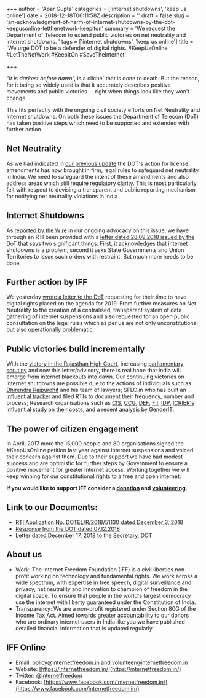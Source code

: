+++
author = 'Apar Gupta'
categories = ['internet shutdowns', 'keep us online']
date = 2018-12-18T06:11:58Z
description = ''
draft = false
slug = 'an-acknowledgment-of-harm-of-internet-shutdowns-by-the-dot-keepusonline-letthenetwork-keepiton'
summary = 'We request the Department of Telecom to extend public victories on net neutrality and internet shutdowns. '
tags = ['internet shutdowns', 'keep us online']
title = 'We urge DOT to be a defender of digital rights. #KeepUsOnline #LetTheNetWork #KeepItOn #SaveTheInternet'

+++


“_It is darkest before dawn_”, is a cliche´ that is done to death. But the reason, for it being so widely used is that it accurately describes positive movements and public victories -- right when things look like they won't change.

This fits perfectly with the ongoing civil society efforts on Net Neutrality and Internet shutdowns. On both these issues the Department of Telecom (DoT) has taken positive steps which need to be supported and extended with further action.

## Net Neutrality

As we had indicated in [our previous update](https://internetfreedom.in/another-step-forward-in-indias-leadership-on-net-neutrality/) the DOT's action for license amendments has now brought in firm, legal rules to safeguard net neutrality in India. We need to safeguard the intent of these amendments and also address areas which still require regulatory clarity. This is most particularly felt with respect to devising a transparent and public reporting mechanism for notifying net neutrality violations in India.

## Internet Shutdowns

As [reported by the Wire](https://thewire.in/government/state-governments-internet-shutdowns-dot) in our ongoing advocacy on this issue, we have through an RTI been provided with a [letter dated 28.09.2018 issued by the DoT](https://drive.google.com/file/d/12ZNVwUGuAo879ABql4BHT8ZBjO-r8Qcc/view?usp=sharing) that says two significant things. First, it acknowledges that internet shutdowns is a problem, second it asks State Governments and Union Territories to issue such orders with restraint. But much more needs to be done.

## Further action by IFF

We yesterday [wrote a letter to the DoT](https://drive.google.com/file/d/0B9LKE-1DkhtFS282VnpQdS1xQ2dkWF9HR2NFamFHTDdlcFEw/view?usp=sharing) requesting for their time to have digital rights placed on the agenda for 2019. From further measures on Net Neutrality to the creation of a centralised, transparent system of data gathering of internet suspensions and also requested for an open public consultation on the legal rules which as per us are not only unconstitutional but also [operationally problematic](https://internetfreedom.in/the-legal-disconnect-an-analysis-of-indias-internet-shutdown-laws/).

## Public victories build incrementally

With the [victory in the Rajasthan High Court](https://internetfreedom.in/an-incremental-victory-in-the-rajasthan-hc-against-internet-shutdowns/), increasing [parliamentary scrutiny](https://internetfreedom.in/continued-action-against-internet-shutdowns-keepusonline/) and now this letter/advisory, there is real hope that India will emerge from internet blackouts into dawn. Our continuing victories on internet shutdowns are possible due to the actions of individuals such as [Dhirendra Rajpurohit](https://internetfreedom.in/an-incremental-victory-in-the-rajasthan-hc-against-internet-shutdowns/) and his team of lawyers; SFLC.in who has built an [influential tracker](http://internetshutdowns.in/) and filed RTIs to document their frequency, number and process; Research organisations such as [CIS](https://cis-india.org/internet-governance/blog/internet-shutdown-stories), [CCG](https://www.livelaw.in/process-of-blocking-online-content-is-opaque-increasing-internet-shutdowns-alarming-disproportionate-ccg-nlu-d-study-finds/), [DEF](http://internetrights.in/), [FII](https://feminisminindia.com/2017/06/06/living-no-internet-kashmir/), [IDP](https://internetdemocracy.in/media/internet-shutdowns-necessary-or-stifling-democracy/), [ICRIER's influential study on their costs](http://icrier.org/pdf/Anatomy_of_an_Internet_Blackout_ppt.pdf), and a recent analysis by [GenderIT](https://www.genderit.org/articles/how-internet-shutdowns-affect-lives-women-manipur).

## The power of citizen engagement

In April, 2017 more the 15,000 people and 80 organisations signed the #KeepUsOnline petition last year against internet suspensions and voiced their concern against them. Due to their support we have had modest success and are optimistic for further steps by Government to ensure a positive movement for greater internet access. Working together we will keep winning for our constitutional rights to a free and open internet.

**If you would like to support IFF consider a [donation](https://internetfreedom.in/donate/) and [volunteering](mailto:volunteer@internetfreedom.in).**

## Link to our Documents:

* [RTI Application No. DOTEL/R/2018/51130 dated December 3, 2018](https://drive.google.com/file/d/1mLmJZPL0FThvdYaLoOiuTByaeUo8Qp30/view)
* [Response from the DOT dated 07.12.2018](https://drive.google.com/file/d/12ZNVwUGuAo879ABql4BHT8ZBjO-r8Qcc/view?usp=sharing)
* [Letter dated December 17, 2018 to the Secretary, DOT](https://drive.google.com/file/d/0B9LKE-1DkhtFS282VnpQdS1xQ2dkWF9HR2NFamFHTDdlcFEw/view?usp=sharing)

## About us

* Work: The Internet Freedom Foundation (IFF) is a civil liberties non-profit working on technology and fundamental rights. We work across a wide spectrum, with expertise in free speech, digital surveillance and privacy, net neutrality and innovation to champion of freedom in the digital space. To ensure that people in the world's largest democracy use the internet with liberty guaranteed under the Constitution of India.
* Transparency: We are a non-profit registered under Section 80G of the Income Tax Act. Aimed towards greater accountability to our donors who are ordinary internet users in India like you we have published detailed financial information that is updated regularly.

## IFF Online

* Email: [policy@internetfreedom.in](mailto:policy@internetfreedom.in) and [volunteer@internetfreedom.in](mailto:volunteer@internetfreedom.in)
* Website: [https://internetfreedom.in/](https://internetfreedom.in/)
* Twitter: [@internetfreedom](http://www.twitter.com/internetfreedom)
* Facebook: [https://www.facebook.com/internetfreedom.in/](https://www.facebook.com/internetfreedom.in/)

